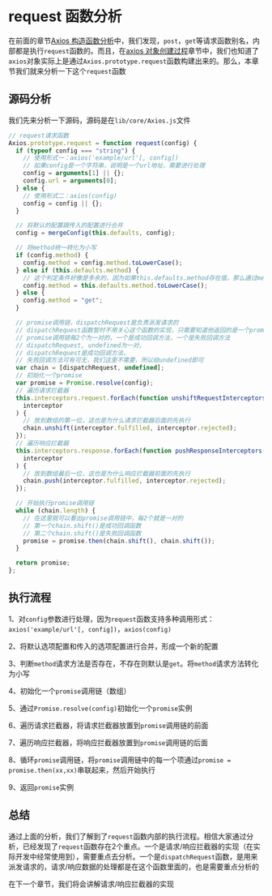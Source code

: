 # request 函数分析

在前面的章节[Axios 构造函数分析](/analysis/01-axios-form)中，我们发现，`post`，`get`等请求函数别名，内部都是执行`request`函数的。而且，在[axios 对象创建过程](/analysis/01-instance-create)章节中，我们也知道了`axios`对象实际上是通过`Axios.prototype.request`函数构建出来的。那么，本章节我们就来分析一下这个`request`函数

## 源码分析

我们先来分析一下源码，源码是在`lib/core/Axios.js`文件

```javascript
// request请求函数
Axios.prototype.request = function request(config) {
  if (typeof config === "string") {
    // 使用形式一：axios('example/url'[, config])
    // 如果config是一个字符串，说明是一个url地址，需要进行处理
    config = arguments[1] || {};
    config.url = arguments[0];
  } else {
    // 使用形式二：axios(config)
    config = config || {};
  }

  // 将默认的配置跟传入的配置进行合并
  config = mergeConfig(this.defaults, config);

  // 将method统一转化为小写
  if (config.method) {
    config.method = config.method.toLowerCase();
  } else if (this.defaults.method) {
    // 这个判定条件好像是多余的，因为如果this.defaults.method存在值，那么通过mergeConfig之后config也一定会存在值
    config.method = this.defaults.method.toLowerCase();
  } else {
    config.method = "get";
  }

  // promise调用链，dispatchRequest是负责派发请求的
  // dispatchRequest函数暂时不用关心这个函数的实现，只需要知道他返回的是一个promise即可
  // promise调用链每2个为一对的，一个是成功回调方法，一个是失败回调方法
  // dispatchRequest, undefined为一对，
  // dispatchRequest是成功回调方法，
  // 失败回调方法可有可无，我们这里不需要，所以给undefined即可
  var chain = [dispatchRequest, undefined];
  // 初始化一个promise
  var promise = Promise.resolve(config);
  // 遍历请求拦截器
  this.interceptors.request.forEach(function unshiftRequestInterceptors(
    interceptor
  ) {
    // 放到数组的第一位，这也是为什么请求拦截器后面的先执行
    chain.unshift(interceptor.fulfilled, interceptor.rejected);
  });
  // 遍历响应拦截器
  this.interceptors.response.forEach(function pushResponseInterceptors(
    interceptor
  ) {
    // 放到数组最后一位，这也是为什么响应拦截器前面的先执行
    chain.push(interceptor.fulfilled, interceptor.rejected);
  });

  // 开始执行promise调用链
  while (chain.length) {
    // 在这里就可以看出promise调用链中，每2个就是一对的
    // 第一个chain.shift()是成功回调函数
    // 第二个chain.shift()是失败回调函数
    promise = promise.then(chain.shift(), chain.shift());
  }

  return promise;
};
```

## 执行流程

1、对`config`参数进行处理，因为`request`函数支持多种调用形式：`axios('example/url'[, config])`，`axios(config)`

2、将默认选项配置和传入的选项配置进行合并，形成一个新的配置

3、判断`method`请求方法是否存在，不存在则默认是`get`。将`method`请求方法转化为小写

4、初始化一个`promise`调用链（数组）

5、通过`Promise.resolve(config)`初始化一个`promise`实例

6、遍历请求拦截器，将请求拦截器放置到`promise`调用链的前面

7、遍历响应拦截器，将响应拦截器放置到`promise`调用链的后面

8、循环`promise`调用链，将`promise`调用链中的每一个项通过`promise = promise.then(xx,xx)`串联起来，然后开始执行

9、返回`promise`实例

## 总结

通过上面的分析，我们了解到了`request`函数内部的执行流程。相信大家通过分析，已经发现了`request`函数存在2个重点。一个是请求/响应拦截器的实现（在实际开发中经常使用到），需要重点去分析。一个是`dispatchRequest`函数，是用来派发请求的，请求/响应数据的处理都是在这个函数里面的，也是需要重点分析的

在下一个章节，我们将会讲解请求/响应拦截器的实现
